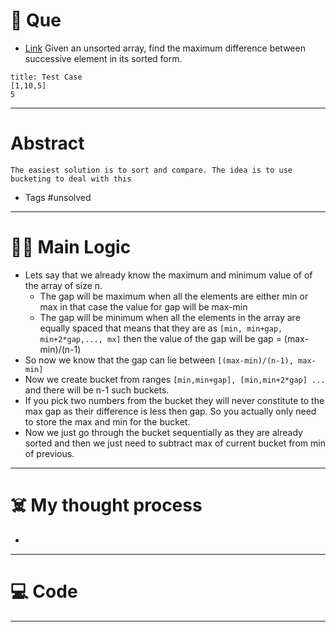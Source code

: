 # 🧩 Que
- [Link](https://www.interviewbit.com/problems/maximum-consecutive-gap/)
Given an unsorted array, find the maximum difference between successive element in its sorted form. 
```ad-question
title: Test Case
[1,10,5]
5
```

---
# Abstract
```ad-abstract
The easiest solution is to sort and compare. The idea is to use bucketing to deal with this
```

- Tags #unsolved 
--- 
# 🕵️‍♂️ Main Logic
- Lets say that we already know the maximum and minimum value of of the array of size n.
	- The gap will be maximum when all the elements are either min or max in that case the value for gap will be max-min
	- The gap will be minimum when all the elements in the array are equally spaced that means that they are as `[min, min+gap, min+2*gap,..., mx]` then the value of the gap will be gap = (max-min)/(n-1)
- So now we know that the gap can lie between `[(max-min)/(n-1), max-min]`
- Now we create bucket from ranges `[min,min+gap], [min,min+2*gap] ... ` and there will be n-1 such buckets.
- If you pick two numbers from the bucket they will never constitute to the max gap as their difference is less then gap. So you actually only need to store the max and min for the bucket.
- Now we just go through the bucket sequentially as they are already sorted and then we just need to subtract max of current bucket from min of previous.

---
# ☠️ My thought process
- 
---

# 💻 Code

---
